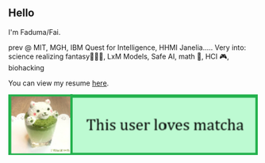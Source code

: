 ## Hello 

I'm Faduma/Fai.

prev @ MIT, MGH, IBM Quest for Intelligence, HHMI Janelia..... Very into: 
science realizing fantasy🧝🏿‍♀️, LxM Models, Safe AI, math 🎲, HCI 🎮, biohacking

You can view my resume [here](https://docs.google.com/document/d/1bR2ZlwgKbv65EAnR8BkOeaKxeIFJJZHW-O5kRUPGcc0/edit).

![Screenshot 2025-01-14 112353](https://github.com/fbkhalif/fbkhalif/blob/main/final_matcha.png?raw=true)
